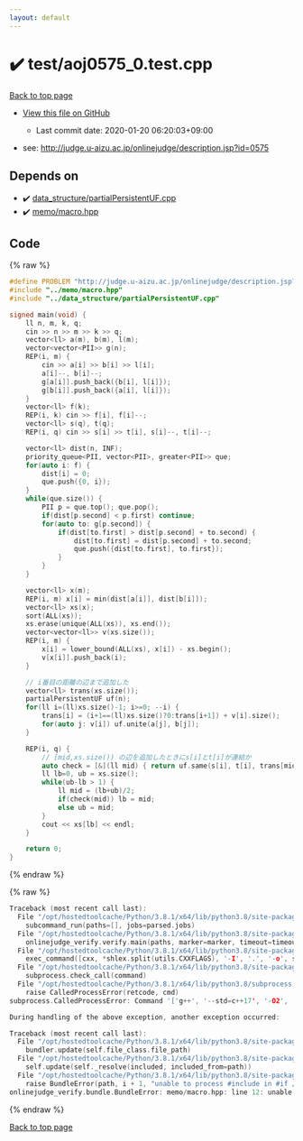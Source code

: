 ```yaml
---
layout: default
---
```


<!-- mathjax config similar to math.stackexchange -->
<script type="text/javascript" async
  src="https://cdnjs.cloudflare.com/ajax/libs/mathjax/2.7.5/MathJax.js?config=TeX-MML-AM_CHTML">
</script>
<script type="text/x-mathjax-config">
  MathJax.Hub.Config({
    TeX: { equationNumbers: { autoNumber: "AMS" }},
    tex2jax: {
      inlineMath: [ ['$','$'] ],
      processEscapes: true
    },
    "HTML-CSS": { matchFontHeight: false },
    displayAlign: "left",
    displayIndent: "2em"
  });
</script>

<script type="text/javascript" src="https://cdnjs.cloudflare.com/ajax/libs/jquery/3.4.1/jquery.min.js"></script>
<script src="https://cdn.jsdelivr.net/npm/jquery-balloon-js@1.1.2/jquery.balloon.min.js" integrity="sha256-ZEYs9VrgAeNuPvs15E39OsyOJaIkXEEt10fzxJ20+2I=" crossorigin="anonymous"></script>
<script type="text/javascript" src="../../assets/js/copy-button.js"></script>
<link rel="stylesheet" href="../../assets/css/copy-button.css" />


# :heavy_check_mark: test/aoj0575_0.test.cpp

<a href="../../index.html">Back to top page</a>

* <a href="{{ site.github.repository_url }}/blob/master/test/aoj0575_0.test.cpp">View this file on GitHub</a>
    - Last commit date: 2020-01-20 06:20:03+09:00


* see: <a href="http://judge.u-aizu.ac.jp/onlinejudge/description.jsp?id=0575">http://judge.u-aizu.ac.jp/onlinejudge/description.jsp?id=0575</a>


## Depends on

* :heavy_check_mark: <a href="../../library/data_structure/partialPersistentUF.cpp.html">data_structure/partialPersistentUF.cpp</a>
* :heavy_check_mark: <a href="../../library/memo/macro.hpp.html">memo/macro.hpp</a>


## Code

<a id="unbundled"></a>
{% raw %}
```cpp
#define PROBLEM "http://judge.u-aizu.ac.jp/onlinejudge/description.jsp?id=0575"
#include "../memo/macro.hpp"
#include "../data_structure/partialPersistentUF.cpp"

signed main(void) {
    ll n, m, k, q;
    cin >> n >> m >> k >> q;
    vector<ll> a(m), b(m), l(m);
    vector<vector<PII>> g(n);
    REP(i, m) {
        cin >> a[i] >> b[i] >> l[i];
        a[i]--, b[i]--;
        g[a[i]].push_back({b[i], l[i]});
        g[b[i]].push_back({a[i], l[i]});
    }
    vector<ll> f(k);
    REP(i, k) cin >> f[i], f[i]--;
    vector<ll> s(q), t(q);
    REP(i, q) cin >> s[i] >> t[i], s[i]--, t[i]--;

    vector<ll> dist(n, INF);
    priority_queue<PII, vector<PII>, greater<PII>> que;
    for(auto i: f) {
        dist[i] = 0;
        que.push({0, i});
    }
    while(que.size()) {
        PII p = que.top(); que.pop();
        if(dist[p.second] < p.first) continue;
        for(auto to: g[p.second]) {
            if(dist[to.first] > dist[p.second] + to.second) {
                dist[to.first] = dist[p.second] + to.second;
                que.push({dist[to.first], to.first});
            }
        }
    }

    vector<ll> x(m);
    REP(i, m) x[i] = min(dist[a[i]], dist[b[i]]);
    vector<ll> xs(x);
    sort(ALL(xs));
    xs.erase(unique(ALL(xs)), xs.end());
    vector<vector<ll>> v(xs.size());
    REP(i, m) {
        x[i] = lower_bound(ALL(xs), x[i]) - xs.begin();
        v[x[i]].push_back(i);
    }

    // i番目の距離の辺まで追加した
    vector<ll> trans(xs.size());
    partialPersistentUF uf(n);
    for(ll i=(ll)xs.size()-1; i>=0; --i) {
        trans[i] = (i+1==(ll)xs.size()?0:trans[i+1]) + v[i].size();
        for(auto j: v[i]) uf.unite(a[j], b[j]);
    }

    REP(i, q) {
        // [mid,xs.size()) の辺を追加したときにs[i]とt[i]が連結か
        auto check = [&](ll mid) { return uf.same(s[i], t[i], trans[mid]); };
        ll lb=0, ub = xs.size();
        while(ub-lb > 1) {
            ll mid = (lb+ub)/2;
            if(check(mid)) lb = mid;
            else ub = mid;
        }
        cout << xs[lb] << endl;
    }

    return 0;
}
```
{% endraw %}

<a id="bundled"></a>
{% raw %}
```cpp
Traceback (most recent call last):
  File "/opt/hostedtoolcache/Python/3.8.1/x64/lib/python3.8/site-packages/onlinejudge_verify/main.py", line 173, in main
    subcommand_run(paths=[], jobs=parsed.jobs)
  File "/opt/hostedtoolcache/Python/3.8.1/x64/lib/python3.8/site-packages/onlinejudge_verify/main.py", line 66, in subcommand_run
    onlinejudge_verify.verify.main(paths, marker=marker, timeout=timeout, jobs=jobs)
  File "/opt/hostedtoolcache/Python/3.8.1/x64/lib/python3.8/site-packages/onlinejudge_verify/verify.py", line 98, in main
    exec_command([cxx, *shlex.split(utils.CXXFLAGS), '-I', '.', '-o', shlex.quote(str(directory / 'a.out')), shlex.quote(str(path))])
  File "/opt/hostedtoolcache/Python/3.8.1/x64/lib/python3.8/site-packages/onlinejudge_verify/verify.py", line 26, in exec_command
    subprocess.check_call(command)
  File "/opt/hostedtoolcache/Python/3.8.1/x64/lib/python3.8/subprocess.py", line 364, in check_call
    raise CalledProcessError(retcode, cmd)
subprocess.CalledProcessError: Command '['g++', '--std=c++17', '-O2', '-Wall', '-g', '-I', '.', '-o', '.verify-helper/cache/296c97ae1890759db5ff458d400e3695/a.out', 'test/aoj0425.test.cpp']' returned non-zero exit status 1.

During handling of the above exception, another exception occurred:

Traceback (most recent call last):
  File "/opt/hostedtoolcache/Python/3.8.1/x64/lib/python3.8/site-packages/onlinejudge_verify/docs.py", line 340, in write_contents
    bundler.update(self.file_class.file_path)
  File "/opt/hostedtoolcache/Python/3.8.1/x64/lib/python3.8/site-packages/onlinejudge_verify/bundle.py", line 154, in update
    self.update(self._resolve(included, included_from=path))
  File "/opt/hostedtoolcache/Python/3.8.1/x64/lib/python3.8/site-packages/onlinejudge_verify/bundle.py", line 153, in update
    raise BundleError(path, i + 1, "unable to process #include in #if / #ifdef / #ifndef other than include guards")
onlinejudge_verify.bundle.BundleError: memo/macro.hpp: line 12: unable to process #include in #if / #ifdef / #ifndef other than include guards

```
{% endraw %}

<a href="../../index.html">Back to top page</a>

